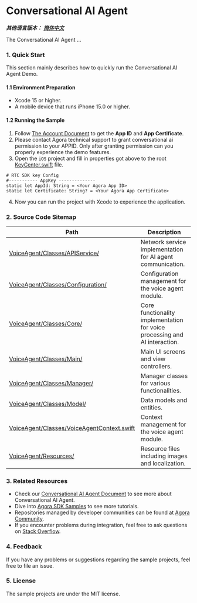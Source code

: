 # Conversational AI Agent

*__其他语言版本：__  [__简体中文__](README.zh.md)*

The Conversational AI Agent ...

### 1. Quick Start

This section mainly describes how to quickly run the Conversational AI Agent Demo.

#### 1.1 Environment Preparation

- Xcode 15 or higher.
- A mobile device that runs iPhone 15.0 or higher.

#### 1.2 Running the Sample

1. Follow [The Account Document](https://docs.agora.io/en/video-calling/reference/manage-agora-account) to get the **App ID** and **App Certificate**.
2. Please contact Agora technical support to grant conversational ai permission to your APPID. Only after granting permission can you properly experience the demo features.
3. Open the `iOS` project and fill in properties got above to the root [KeyCenter.swift](../../KeyCenter.swift) file. 

```
# RTC SDK key Config
#----------- AppKey --------------
static let AppId: String = <Your Agora App ID>
static let Certificate: String? = <Your Agora App Certificate>
```
4. Now you can run the project with Xcode to experience the application.

### 2. Source Code Sitemap

| Path | Description |
|------------------------------------------------------------------|-------------|
| [VoiceAgent/Classes/APIService/](VoiceAgent/Classes/APIService/) | Network service implementation for AI agent communication. |
| [VoiceAgent/Classes/Configuration/](VoiceAgent/Classes/Configuration/) | Configuration management for the voice agent module. |
| [VoiceAgent/Classes/Core/](VoiceAgent/Classes/Core/) | Core functionality implementation for voice processing and AI interaction. |
| [VoiceAgent/Classes/Main/](VoiceAgent/Classes/Main/) | Main UI screens and view controllers. |
| [VoiceAgent/Classes/Manager/](VoiceAgent/Classes/Manager/) | Manager classes for various functionalities. |
| [VoiceAgent/Classes/Model/](VoiceAgent/Classes/Model/) | Data models and entities. |
| [VoiceAgent/Classes/VoiceAgentContext.swift](VoiceAgent/Classes/VoiceAgentContext.swift) | Context management for the voice agent module. |
| [VoiceAgent/Resources/](VoiceAgent/Resources/) | Resource files including images and localization. |

### 3. Related Resources

- Check our [Conversational AI Agent Document]() to see more about Conversational AI Agent.
- Dive into [Agora SDK Samples](https://github.com/AgoraIO) to see more tutorials.
- Repositories managed by developer communities can be found at [Agora Community](https://github.com/AgoraIO-Community).
- If you encounter problems during integration, feel free to ask questions on [Stack Overflow](https://stackoverflow.com/questions/tagged/agora.io).

### 4. Feedback

If you have any problems or suggestions regarding the sample projects, feel free to file an issue.

### 5. License

The sample projects are under the MIT license.
